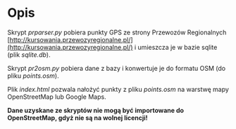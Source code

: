 # Opis

Skrypt *prparser.py* pobiera punkty GPS ze strony Przewozów Regionalnych [http://kursowania.przewozyregionalne.pl/](http://kursowania.przewozyregionalne.pl/) i umieszcza je w bazie sqlite (plik *sqlite.db*).

Skrypt *pr2osm.py* pobiera dane z bazy i konwertuje je do formatu OSM (do pliku *points.osm*).

Plik *index.html* pozwala nałożyć punkty z pliku *points.osm* na warstwę mapy OpenStreetMap lub Google Maps.

**Dane uzyskane ze skryptów nie mogą być importowane do OpenStreetMap, gdyż nie są na wolnej licencji!**


